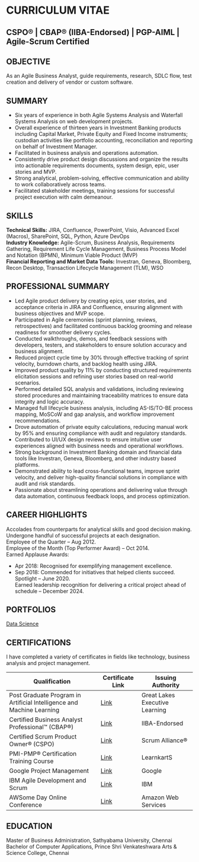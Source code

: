 # CURRICULUM VITAE
CSPO® | CBAP® (IIBA-Endorsed) | PGP-AIML | Agile-Scrum Certified
-------
OBJECTIVE
---------
As an Agile Business Analyst, guide requirements, research, SDLC flow, test creation and delivery of vendor or custom software.

SUMMARY
-------
- Six years of experience in both Agile Systems Analysis and Waterfall Systems Analysis on web development projects.
-	Overall experience of thirteen years in Investment Banking products including Capital Market, Private Equity and Fixed Income instruments; custodian activities like portfolio accounting, reconciliation and reporting on behalf of Investment Manager.
-	Facilitated in business analysis and operations automation.
-	Consistently drive product design discussions and organize the results into actionable requirements documents, system design, epic, user stories and MVP.
-	Strong analytical, problem-solving, effective communication and ability to work collaboratively across teams.
-	Facilitated stakeholder meetings, training sessions for successful project execution with calm demeanour.

SKILLS
------
**Technical Skills:** JIRA, Confluence, PowerPoint, Visio, Advanced Excel (Macros), SharePoint, SQL, Python, Azure DevOps<br>
**Industry Knowledge:** Agile-Scrum, Business Analysis, Requirements Gathering, Requirement Life Cycle Management, Business Process Model and Notation (BPMN), Minimum Viable Product (MVP)<br>
**Financial Reporting and Market Data Tools:** Investran, Geneva, Bloomberg, Recon Desktop, Transaction Lifecycle Management (TLM), WSO

PROFESSIONAL SUMMARY
-----------------------
- Led Agile product delivery by creating epics, user stories, and acceptance criteria in JIRA and Confluence, ensuring alignment with business objectives and MVP scope.
- Participated in Agile ceremonies (sprint planning, reviews, retrospectives) and facilitated continuous backlog grooming and release readiness for smoother delivery cycles.
- Conducted walkthroughs, demos, and feedback sessions with developers, testers, and stakeholders to ensure solution accuracy and business alignment.
- Reduced project cycle time by 30% through effective tracking of sprint velocity, burndown charts, and backlog health using JIRA.
- Improved product quality by 11% by conducting structured requirements elicitation sessions and refining user stories based on real-world scenarios.
- Performed detailed SQL analysis and validations, including reviewing stored procedures and maintaining traceability matrices to ensure data integrity and logic accuracy.
- Managed full lifecycle business analysis, including AS-IS/TO-BE process mapping, MoSCoW and gap analysis, and workflow improvement recommendations.
- Drove automation of private equity calculations, reducing manual work by 95% and ensuring compliance with audit and regulatory standards.
- Contributed to UI/UX design reviews to ensure intuitive user experiences aligned with business needs and operational workflows.
- Strong background in Investment Banking domain and financial data tools like Investran, Geneva, Bloomberg, and other industry based platforms.
- Demonstrated ability to lead cross-functional teams, improve sprint velocity, and deliver high-quality financial solutions in compliance with audit and risk standards.
- Passionate about streamlining operations and delivering value through data automation, continuous feedback loops, and process optimization.

CAREER HIGHLIGHTS
-----------------
Accolades from counterparts for analytical skills and good decision making. Undergone handful of successful projects at each designation.<br>
Employee of the Quarter – Aug 2012.<br>
Employee of the Month (Top Performer Award) – Oct 2014.<br>
Earned Applause Awards:<br>
-	Apr 2018: Recognised for exemplifying management excellence.<br>
-	Sep 2018: Commended for initiatives that helped clients succeed.<br>
Spotlight – June 2020.<br>
Earned leadership recognition for delivering a critical project ahead of schedule – December 2024.<br>

PORTFOLIOS
----------
[Data Science](https://github.com/JD-Insight/Data-Science-Projects)

CERTIFICATIONS
--------------
I have completed a variety of certificates in fields like technology, business analysis and project management.

| Qualification                                                               | Certificate Link | Issuing Authority                    |
|-----------------------------------------------------------------------------|------------------|--------------------------------------|
|Post Graduate Program in Artificial Intelligence and Machine Learning        |  [Link](https://github.com/JD-Insight/Curriculum-Vitae/blob/main/Certificates/Post%20Graduate%20Program%20in%20AI%20and%20ML.pdf)         | Great Lakes Executive Learning       |
|Certified Business Analyst Professional™ (CBAP®)                             |  [Link](https://github.com/JD-Insight/Curriculum-Vitae/blob/main/Certificates/Certified%20Business%20Analysis%20Professional.pdf)         | IIBA-Endorsed                        |
|Certified Scrum Product Owner® (CSPO)                                        |  [Link](https://github.com/JD-Insight/Curriculum-Vitae/blob/main/Certificates/CSPO_Scrum%20Alliance.pdf)      | Scrum Alliance®  |
|PMI-PMP® Certification Training Course                                       |  [Link](https://github.com/JD-Insight/Curriculum-Vitae/blob/main/Certificates/PMI-PMP%20Certification%20Training%20Course.pdf)          | LearnkartS
|Google Project Management                                                    |  [Link](https://github.com/JD-Insight/Curriculum-Vitae/blob/main/Certificates/Google%20Project%20Management.pdf)                  | Google                |
|IBM Agile Development and Scrum                                  |  [Link](https://github.com/JD-Insight/Curriculum-Vitae/blob/main/Certificates/IBM%20Agile%20Development%20and%20Scrum.pdf)         | IBM                                  |
|AWSome Day Online Conference                                                 |  [Link](https://github.com/JD-Insight/Curriculum-Vitae/blob/main/Certificates/AWS%20Conference.png)         | Amazon Web Services                  |

EDUCATION
---------
Master of Business Administration, Sathyabama University, Chennai<br>
Bachelor of Computer Applications, Prince Shri Venkateshwara Arts & Science College, Chennai

